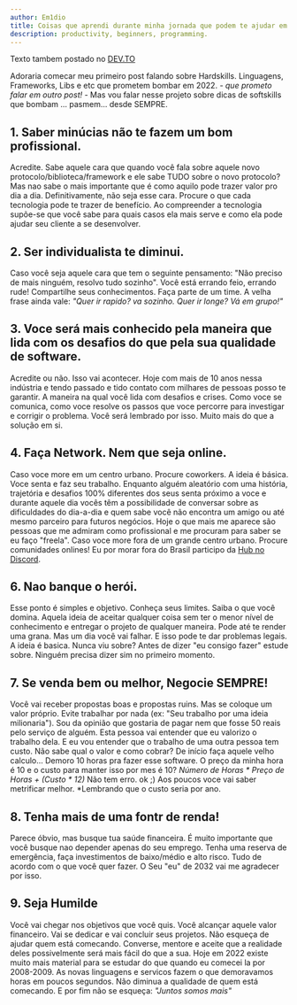 ```yaml
---
author: Em1dio
title: Coisas que aprendi durante minha jornada que podem te ajudar em 2022
description: productivity, beginners, programming.
---
```


Texto tambem postado no [DEV.TO](https://dev.to/em1dio/pt-br-coisas-que-aprendi-durante-minha-jornada-que-podem-te-ajudar-em-2022-4ai1)

Adoraria comecar meu primeiro post falando sobre Hardskills. Linguagens, Frameworks, Libs e etc que prometem bombar em 2022. _- que prometo falar em outro post! -_ Mas vou falar nesse projeto sobre dicas de softskills que bombam ... pasmem... desde SEMPRE.


## 1. Saber minúcias não te fazem um bom profissional.
Acredite. Sabe aquele cara que quando você fala sobre aquele novo protocolo/biblioteca/framework e ele sabe TUDO sobre o novo protocolo? Mas nao sabe o mais importante que é como aquilo pode trazer valor pro dia a dia. Definitivamente, não seja esse cara. Procure o que cada tecnologia pode te trazer de benefício. Ao compreender a tecnologia supõe-se que você sabe para quais casos ela mais serve e como ela pode ajudar seu cliente a se desenvolver.

## 2. Ser individualista te diminui.
Caso você seja aquele cara que tem o seguinte pensamento: "Não preciso de mais ninguém, resolvo tudo sozinho". Você está errando feio, errando rude! Compartilhe seus conhecimentos. Faça parte de um time. A velha frase ainda vale: _"Quer ir rapido? va sozinho. Quer ir longe? Vá em grupo!"_

## 3. Voce será mais conhecido pela maneira que lida com os desafios do que pela sua qualidade de software.
Acredite ou não. Isso vai acontecer. Hoje com mais de 10 anos nessa indústria e tendo passado e tido contato com milhares de pessoas posso te garantir. A maneira na qual você lida com desafios e crises. Como voce se comunica, como voce resolve os passos que voce percorre para investigar e corrigir o problema. Você será lembrado por isso. Muito mais do que a solução em si.

## 4. Faça Network. Nem que seja online.
Caso voce more em um centro urbano. Procure coworkers. A ideia é básica. Voce senta e faz seu trabalho. Enquanto alguém aleatório com uma história, trajetória e desafios 100% diferentes dos seus senta próximo a voce e durante aquele dia vocês têm a possibilidade de conversar sobre as dificuldades do dia-a-dia e quem sabe você não encontra um amigo ou até mesmo parceiro para futuros negócios. Hoje o que mais me aparece são pessoas que me admiram como profissional e me procuram para saber se eu faço "freela".
Caso voce more fora de um grande centro urbano. Procure comunidades onlines! Eu por morar fora do Brasil participo da [Hub no Discord](https://ahub.tech/discord).

## 6. Nao banque o herói.
Esse ponto é simples e objetivo. Conheça seus limites.
Saiba o que você domina. Aquela ideia de aceitar qualquer coisa sem ter o menor nível de conhecimento e entregar o projeto de qualquer maneira. Pode até te render uma grana. Mas um dia você vai falhar. E isso pode te dar problemas legais. A ideia é basica. Nunca viu sobre? Antes de dizer "eu consigo fazer" estude sobre. Ninguém precisa dizer sim no primeiro momento.

## 7. Se venda bem ou melhor, Negocie SEMPRE!
Você vai receber propostas boas e propostas ruins. Mas se coloque um valor próprio. Evite trabalhar por nada (ex: "Seu trabalho por uma ideia milionaria"). Sou da opinião  que gostaria de pagar nem que fosse 50 reais pelo serviço de alguém. Esta pessoa vai entender que eu valorizo o trabalho dela. E eu vou entender que o trabalho de uma outra pessoa tem custo. Não  sabe qual o valor e como cobrar? De início faça aquele velho calculo... Demoro 10 horas pra fazer esse software. O preço da minha hora é 10 e o custo para manter isso por mes é 10?
_Número de Horas * Preço de Horas + (Custo * 12)_ 
Não tem erro. ok ;) Aos poucos voce vai saber metrificar melhor.
*Lembrando que o custo seria por ano.

## 8. Tenha mais de uma fontr de renda!
Parece óbvio, mas busque tua saúde financeira. É muito importante que você  busque nao depender apenas do seu emprego. Tenha uma reserva de emergência, faça investimentos de baixo/médio e alto risco. Tudo de acordo com o que você quer fazer. O Seu "eu" de 2032 vai me agradecer por isso.

## 9. Seja Humilde
Você vai chegar nos objetivos que você quis. Você alcançar aquele valor financeiro. Vai se dedicar e vai concluir seus projetos. Não esqueça de ajudar quem está comecando. Converse, mentore e aceite que a realidade deles possivelmente será mais fácil do que a sua. Hoje em 2022 existe muito mais material para se estudar do que quando eu comecei la por 2008-2009. As novas linguagens e servicos fazem o que demoravamos horas em poucos segundos. Não diminua a qualidade de quem está comecando. E por fim não se esqueça: _"Juntos somos mais"_
